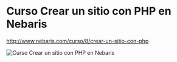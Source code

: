# Curso Crear un sitio con PHP en Nebaris
http://www.nebaris.com/curso/8/crear-un-sitio-con-php

![Curso Crear un sitio con PHP en Nebaris](http://www.nebaris.com/imagenescursos/0003/flyer4.jpg)
